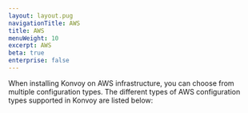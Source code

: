 ```yaml
---
layout: layout.pug
navigationTitle: AWS
title: AWS
menuWeight: 10
excerpt: AWS
beta: true
enterprise: false
---
```


When installing Konvoy on AWS infrastructure, you can choose from multiple configuration types. The different types of AWS configuration types supported in Konvoy are listed below:
